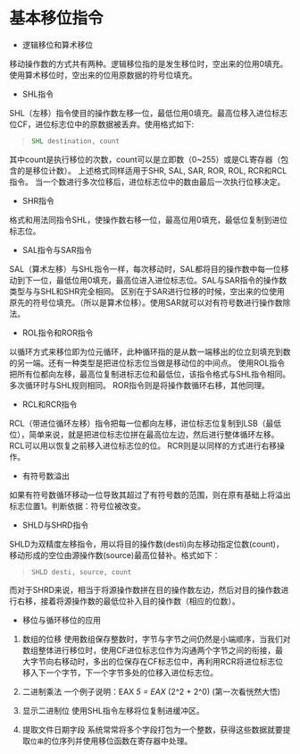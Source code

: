 # 基本移位指令

* 逻辑移位和算术移位

移动操作数的方式共有两种。逻辑移位指的是发生移位时，空出来的位用0填充。使用算术移位时，空出来的位用原数据的符号位填充。

* SHL指令

SHL（左移）指令使目的操作数左移一位，最低位用0填充。最高位移入进位标志位CF，进位标志位中的原数据被丢弃。使用格式如下:
>
> ```asm
> SHL destination, count
> ```
>
其中count是执行移位的次数，count可以是立即数（0~255）或是CL寄存器（包含的是移位计数）。
上述格式同样适用于SHR, SAL, SAR, ROR, ROL, RCR和RCL指令。
当一个数进行多次位移后，进位标志位中的数由最后一次执行位移决定。

* SHR指令

格式和用法同指令SHL，使操作数右移一位，最高位用0填充，最低位复制到进位标志位。

* SAL指令与SAR指令

SAL（算术左移）与SHL指令一样，每次移动时，SAL都将目的操作数中每一位移动到下一位，最低位用0填充，最高位进入进位标志位。SAL与SAR指令的操作数类型与与SHL和SHR完全相同。
区别在于SAR进行位移的时候，空出来的位使用原先的符号位填充。（所以是算术位移）。使用SAR就可以对有符号数进行操作数除法。

* ROL指令和ROR指令

以循环方式来移位即为位元循环，此种循环指的是从数一端移出的位立刻填充到数的另一端。还有一种类型是把进位标志位当做是移动位的中间点。
使用ROL指令把所有位都向左移，最高位复制进标志位和最低位，该指令格式与SHL指令相同。多次循环时与SHL规则相同。
ROR指令则是将操作数循环右移，其他同理。

* RCL和RCR指令

RCL（带进位循环左移）指令把每一位都向左移，进位标志位复制到LSB（最低位），简单来说，就是把进位标志位拼在最高位左边，然后进行整体循环左移。
RCL可以用以恢复之前移入进位标志位的位。
RCR则是以同样的方式进行右移操作。

* 有符号数溢出

如果有符号数循环移动一位导致其超过了有符号数的范围，则在原有基础上将溢出标志位置1。判断依据：符号位被改变。

* SHLD与SHRD指令

SHLD为双精度左移指令，用以将目的操作数(desti)向左移动指定位数(count)，移动形成的空位由源操作数(source)最高位替补。格式如下：
> `SHLD desti, source, count`

而对于SHRD来说，相当于将源操作数拼在目的操作数左边，然后对目的操作数进行右移，接着将源操作数的最低位补入目的操作数（相应的位数）。

* 移位与循环移位的应用

1. 数组的位移
使用数组保存整数时，字节与字节之间仍然是小端顺序，当我们对数组整体进行移位时，使用CF进位标志位作为沟通两个字节之间的衔接，最大字节向右移动时，多出的位保存在CF标志位中，再利用RCR将进位标志位移入下一个字节，下一个字节多处的位移入进位标志位。

2. 二进制乘法
一个例子说明：EAX *5 = EAX* (2^2 + 2^0)
(第一次看恍然大悟)

3. 显示二进制位
使用SHL指令左移将位复制进缓冲区。

4. 提取文件日期字段
系统常常将多个字段打包为一个整数，获得这些数据就要提取`位串`的位序列并使用移位函数在寄存器中处理。
